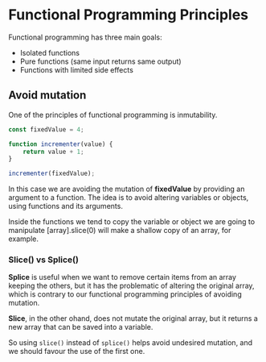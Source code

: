 # Functional Programming Principles

Functional programming has three main goals:

- Isolated functions
- Pure functions (same input returns same output)
- Functions with limited side effects

## Avoid mutation

One of the principles of functional programming is inmutability.

```javascript
const fixedValue = 4;

function incrementer(value) {
    return value + 1;
}

incrementer(fixedValue);
```

In this case we are avoiding the mutation of **fixedValue** by providing an argument to a function.
The idea is to avoid altering variables or objects, using functions and its arguments.

Inside the functions we tend to copy the variable or object we are going to manipulate [array].slice(0) will make a shallow copy of an array, for example.

### Slice() vs Splice()

**Splice** is useful when we want to remove certain items from an array keeping the others, but it has the problematic of altering the original array, which is contrary to our functional programming principles of avoiding mutation.

**Slice**, in the other ohand, does not mutate the original array, but it returns a new array that can be saved into a variable.

So using `slice()` instead of `splice()` helps avoid undesired mutation, and we should favour the use of the first one.